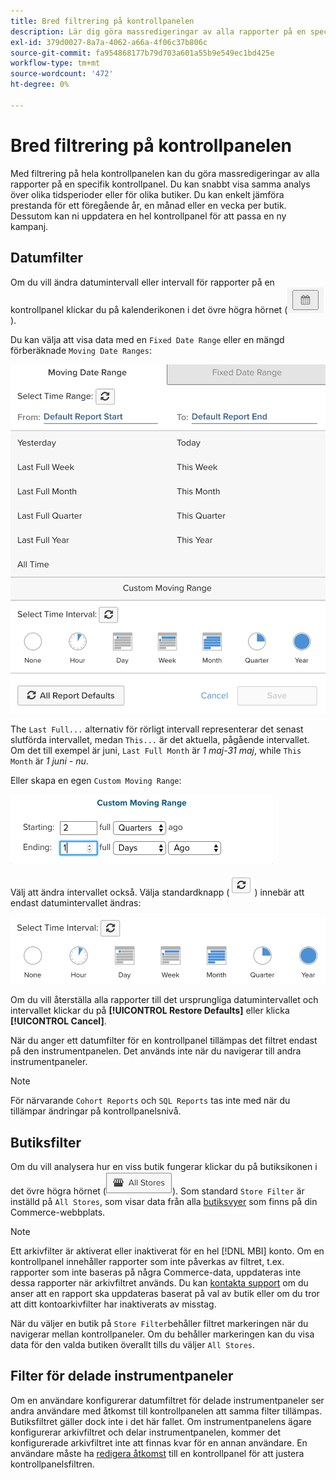 ```yaml
---
title: Bred filtrering på kontrollpanelen
description: Lär dig göra massredigeringar av alla rapporter på en specifik kontrollpanel.
exl-id: 379d0027-8a7a-4062-a66a-4f06c37b806c
source-git-commit: fa954868177b79d703a601a55b9e549ec1bd425e
workflow-type: tm+mt
source-wordcount: '472'
ht-degree: 0%

---
```


# Bred filtrering på kontrollpanelen

Med filtrering på hela kontrollpanelen kan du göra massredigeringar av alla rapporter på en specifik kontrollpanel. Du kan snabbt visa samma analys över olika tidsperioder eller för olika butiker. Du kan enkelt jämföra prestanda för ett föregående år, en månad eller en vecka per butik. Dessutom kan ni uppdatera en hel kontrollpanel för att passa en ny kampanj.

## Datumfilter

Om du vill ändra datumintervall eller intervall för rapporter på en kontrollpanel klickar du på kalenderikonen i det övre högra hörnet (![kalender](../../assets/calendar-button.png)).

Du kan välja att visa data med en `Fixed Date Range` eller en mängd förberäknade `Moving Date Ranges`:

![rörliga datumintervall](../../assets/moving_date_ranges.png)

The `Last Full...` alternativ för rörligt intervall representerar det senast slutförda intervallet, medan `This...` är det aktuella, pågående intervallet. Om det till exempel är juni, `Last Full Month` är _1 maj-31 maj_, while `This Month` är _1 juni - nu_.

Eller skapa en egen `Custom Moving Range`\:

![anpassat rörligt område](../../assets/custom-moving-range.png)

Välj att ändra intervallet också. Välja standardknapp (![standardtidsintervall](../../assets/time_interval_default.png)) innebär att endast datumintervallet ändras:

![tidsintervall](../../assets/time_interval.png)

Om du vill återställa alla rapporter till det ursprungliga datumintervallet och intervallet klickar du på **[!UICONTROL Restore Defaults]** eller klicka **[!UICONTROL Cancel]**.

När du anger ett datumfilter för en kontrollpanel tillämpas det filtret endast på den instrumentpanelen. Det används inte när du navigerar till andra instrumentpaneler.

>[!NOTE]
>
>För närvarande `Cohort Reports` och `SQL Reports` tas inte med när du tillämpar ändringar på kontrollpanelsnivå.

## Butiksfilter

Om du vill analysera hur en viss butik fungerar klickar du på butiksikonen i det övre högra hörnet (![Butiksfilter](../../assets/store-filter.png)). Som standard `Store Filter` är inställd på `All Stores`, som visar data från alla [butiksvyer](https://experienceleague.adobe.com/docs/commerce-admin/stores-sales/site-store/store-views.html) som finns på din Commerce-webbplats.

>[!NOTE]
>
>Ett arkivfilter är aktiverat eller inaktiverat för en hel [!DNL MBI] konto. Om en kontrollpanel innehåller rapporter som inte påverkas av filtret, t.ex. rapporter som inte baseras på några Commerce-data, uppdateras inte dessa rapporter när arkivfiltret används. Du kan [kontakta support](https://experienceleague.adobe.com/docs/commerce-knowledge-base/kb/troubleshooting/miscellaneous/mbi-service-policies.html?lang=en) om du anser att en rapport ska uppdateras baserat på val av butik eller om du tror att ditt kontoarkivfilter har inaktiverats av misstag.

När du väljer en butik på `Store Filter`behåller filtret markeringen när du navigerar mellan kontrollpaneler. Om du behåller markeringen kan du visa data för den valda butiken överallt tills du väljer `All Stores`.

## Filter för delade instrumentpaneler

Om en användare konfigurerar datumfiltret för delade instrumentpaneler ser andra användare med åtkomst till kontrollpanelen att samma filter tillämpas. Butiksfiltret gäller dock inte i det här fallet. Om instrumentpanelens ägare konfigurerar arkivfiltret och delar instrumentpanelen, kommer det konfigurerade arkivfiltret inte att finnas kvar för en annan användare. En användare måste ha [redigera åtkomst](../../data-user/dashboards/share-dashboard-with-users.md) till en kontrollpanel för att justera kontrollpanelsfiltren.
